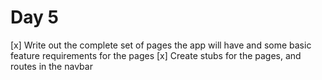 # Day 5

[x] Write out the complete set of pages the app will have and some basic feature requirements for the pages
[x] Create stubs for the pages, and routes in the navbar

